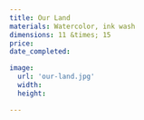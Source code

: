 ```yaml
---
title: Our Land
materials: Watercolor, ink wash
dimensions: 11 &times; 15
price:
date_completed:

image:
  url: 'our-land.jpg'
  width:
  height:

---
```

